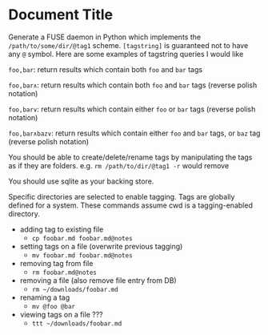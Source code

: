 # Document Title

Generate a FUSE daemon in Python which implements the `/path/to/some/dir/@tag1` scheme.  `[tagstring]` is guaranteed not to have any `@` symbol.  Here are some examples of tagstring queries I would like

`foo,bar`: return results which contain both `foo` and `bar` tags

`foo,bar∧`: return results which contain both `foo` and `bar` tags (reverse polish notation)

`foo,bar∨`: return results which contain either `foo` or `bar` tags (reverse polish notation)

`foo,bar∧baz∨`: return results which contain either `foo` and `bar` tags, or `baz` tag (reverse polish notation)

You should be able to create/delete/rename tags by manipulating the tags as if they are folders.  e.g. `rm /path/to/dir/@tag1 -r` would remove  

You should use sqlite as your backing store.



Specific directories are selected to enable tagging.  Tags are globally defined for a system.
These commands assume cwd is a tagging-enabled directory.

- adding tag to existing file
    - `cp foobar.md foobar.md@notes`
- setting tags on a file (overwrite previous tagging)
    - `mv foobar.md foobar.md@notes`
- removing tag from file
    - `rm foobar.md@notes`
- removing a file (also remove file entry from DB)
    - `rm ~/downloads/foobar.md` 
- renaming a tag
    - `mv @foo @bar`
- viewing tags on a file ???
    - `ttt ~/downloads/foobar.md`
